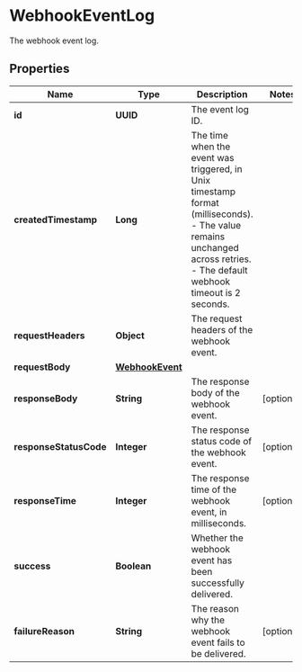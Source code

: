 

# WebhookEventLog

The webhook event log.

## Properties

| Name | Type | Description | Notes |
|------------ | ------------- | ------------- | -------------|
|**id** | **UUID** | The event log ID. |  |
|**createdTimestamp** | **Long** | The time when the event was triggered, in Unix timestamp format (milliseconds). - The value remains unchanged across retries. - The default webhook timeout is 2 seconds.  |  |
|**requestHeaders** | **Object** | The request headers of the webhook event. |  |
|**requestBody** | [**WebhookEvent**](WebhookEvent.md) |  |  |
|**responseBody** | **String** | The response body of the webhook event. |  [optional] |
|**responseStatusCode** | **Integer** | The response status code of the webhook event. |  [optional] |
|**responseTime** | **Integer** | The response time of the webhook event, in milliseconds. |  [optional] |
|**success** | **Boolean** | Whether the webhook event has been successfully delivered. |  |
|**failureReason** | **String** | The reason why the webhook event fails to be delivered. |  [optional] |



